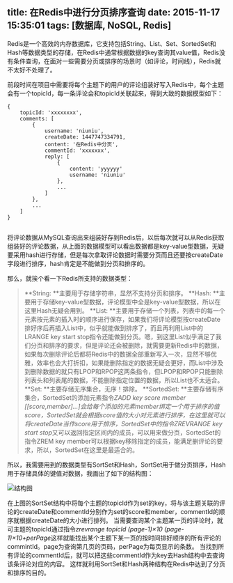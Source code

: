 title: 在Redis中进行分页排序查询
date: 2015-11-17 15:35:01
tags: [数据库, NoSQL, Redis]
---
Redis是一个高效的内存数据库，它支持包括String、List、Set、SortedSet和Hash等数据类型的存储，在Redis中通常根据数据的key查询其value值，Redis没有条件查询，在面对一些需要分页或排序的场景时（如评论，时间线），Redis就不太好不处理了。
<!-- more -->
前段时间在项目中需要将每个主题下的用户的评论组装好写入Redis中，每个主题会有一个topicId，每一条评论会和topicId关联起来，得到大致的数据模型如下：

```
{
    topicId: 'xxxxxxxx',
    comments: [
        {
            username: 'niuniu',
            createDate: 1447747334791,
            content: '在Redis中分页',
            commentId: 'xxxxxxx',
            reply: [
                {
                    content: 'yyyyyy'
                    username: 'niuniu'
                },
                ...
            ]
        },
        ...
    ]
}
     
```

将评论数据从MySQL查询出来组装好存到Redis后，以后每次就可以从Redis获取组装好的评论数据，从上面的数据模型可以看出数据都是key-value型数据，无疑要采用hash进行存储，但是每次拿取评论数据时需要分页而且还要按createDate字段进行排序，hash肯定是不能做到分页和排序的。

那么，就挨个看一下Redis所支持的数据类型：
> **String: **主要用于存储字符串，显然不支持分页和排序。
> **Hash: **主要用于存储key-value型数据，评论模型中全是key-value型数据，所以在这里Hash无疑会用到。
> **List: **主要用于存储一个列表，列表中的每一个元素按元素的插入时的顺序进行保存，如果我们将评论模型按createDate排好序后再插入List中，似乎就能做到排序了，而且再利用List中的LRANGE key start stop指令还能做到分页。嗯，到这里List似乎满足了我们分页和排序的要求，但是评论还会被删除，就需要更新Redis中的数据，如果每次删除评论后都将Redis中的数据全部重新写入一次，显然不够优雅，效率也会大打折扣，如果能删除指定的数据无疑会更好，而List中涉及到删除数据的就只有LPOP和RPOP这两条指令，但LPOP和RPOP只能删除列表头和列表尾的数据，不能删除指定位置的数据，所以List也不太适合。
> **Set: **主要存储无序集合，无序！排除。
> **SortedSet: **主要存储有序集合，SortedSet的添加元素指令*ZADD key score member [[score,member]...]*会给每个添加的元素member绑定一个用于排序的值score，SortedSet就会根据score值的大小对元素进行排序，在这里就可以将createDate当作score用于排序，SortedSet中的指令*ZREVRANGE key start stop*又可以返回指定区间内的成员，可以用来做分页，SortedSet的指令ZREM key member可以根据key移除指定的成员，能满足删评论的要求，所以，SortedSet在这里是最适合的。

所以，我需要用到的数据类型有SortSet和Hash，SortSet用于做分页排序，Hash用于存储具体的键值对数据，我画出了如下的结构图：

![结构图](http://nnblog-storage.b0.upaiyun.com/img/redis.png!watermark1.0)

在上图的SortSet结构中将每个主题的topicId作为set的key，将与该主题关联的评论的createDate和commentId分别作为set的score和member，commentId的顺序就根据createDate的大小进行排列。
当需要查询某个主题某一页的评论时，就可主题的topicId通过指令*zrevrange topicId (page-1)×10 (page-1)×10+perPage*这样就能找出某个主题下某一页的按时间排好顺序的所有评论的commintId。page为查询第几页的页码，perPage为每页显示的条数。
当找到所有评论的commentId后，就可以把这些commentId作为key去Hash结构中去查询该条评论对应的内容。
这样就利用SortSet和Hash两种结构在Redis中达到了分页和排序的目的。
